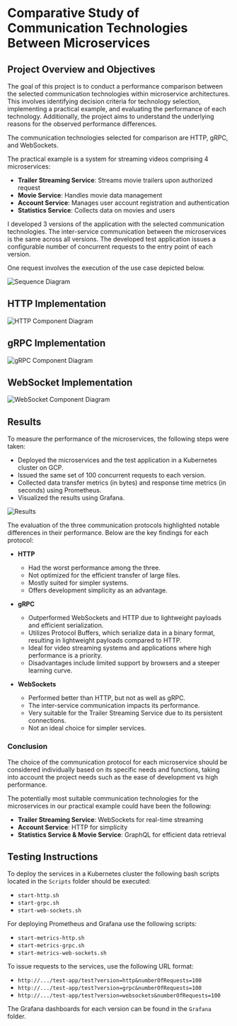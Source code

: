# Comparative Study of Communication Technologies Between Microservices

## Project Overview and Objectives

The goal of this project is to conduct a performance comparison between the selected communication technologies within microservice architectures. This involves identifying decision criteria for technology selection, implementing a practical example, and evaluating the performance of each technology. Additionally, the project aims to understand the underlying reasons for the observed performance differences.

The communication technologies selected for comparison are HTTP, gRPC, and WebSockets.

The practical example is a system for streaming videos comprising 4 microservices:
- **Trailer Streaming Service**: Streams movie trailers upon authorized request
- **Movie Service**: Handles movie data management
- **Account Service**: Manages user account registration and authentication
- **Statistics Service**: Collects data on movies and users

I developed 3 versions of the application with the selected communication technologies. The inter-service communication between the microservices is the same across all versions. The developed test application issues a configurable number of concurrent requests to the entry point of each version. 

One request involves the execution of the use case depicted below.

![Sequence Diagram](Diagrams/sequence_diagram.png)

## HTTP Implementation

![HTTP Component Diagram](Diagrams/http_component_diagram.png)

## gRPC Implementation

![gRPC Component Diagram](Diagrams/gRPC_component_diagram.png)

## WebSocket Implementation

![WebSocket Component Diagram](Diagrams/webSocket_component_diagram.png)

## Results

To measure the performance of the microservices, the following steps were taken:
- Deployed the microservices and the test application in a Kubernetes cluster on GCP.
- Issued the same set of 100 concurrent requests to each version.
- Collected data transfer metrics (in bytes) and response time metrics (in seconds) using Prometheus.
- Visualized the results using Grafana.  

![Results](Diagrams/results.png)

The evaluation of the three communication protocols highlighted notable differences in their performance. Below are the key findings for each protocol:

- **HTTP**
  - Had the worst performance among the three.
  - Not optimized for the efficient transfer of large files.
  - Mostly suited for simpler systems.
  - Offers development simplicity as an advantage.
  
- **gRPC**
  - Outperformed WebSockets and HTTP due to lightweight payloads and efficient serialization.
  - Utilizes Protocol Buffers, which serialize data in a binary format, resulting in lightweight payloads compared to HTTP.
  - Ideal for video streaming systems and applications where high performance is a priority.
  - Disadvantages include limited support by browsers and a steeper learning curve.
  
- **WebSockets**
  - Performed better than HTTP, but not as well as gRPC.
  - The inter-service communication impacts its performance.
  - Very suitable for the Trailer Streaming Service due to its persistent connections.
  - Not an ideal choice for simpler services.

### Conclusion

The choice of the communication protocol for each microservice should be considered individually based on its specific needs and functions, taking into account the project needs such as the ease of development vs high performance.

The potentially most suitable communication technologies for the microservices in our practical example could have been the following:
- **Trailer Streaming Service**: WebSockets for real-time streaming
- **Account Service**: HTTP for simplicity
- **Statistics Service & Movie Service**: GraphQL for efficient data retrieval

## Testing Instructions

To deploy the services in a Kubernetes cluster the following bash scripts located in the `Scripts` folder should be executed:
- `start-http.sh`
- `start-grpc.sh`
- `start-web-sockets.sh`

For deploying Prometheus and Grafana use the following scripts:
- `start-metrics-http.sh`
- `start-metrics-grpc.sh`
- `start-metrics-web-sockets.sh`

To issue requests to the services, use the following URL format:
- `http://.../test-app/test?version=http&numberOfRequests=100`
- `http://.../test-app/test?version=grpc&numberOfRequests=100`
- `http://.../test-app/test?version=websockets&numberOfRequests=100`

The Grafana dashboards for each version can be found in the `Grafana` folder.